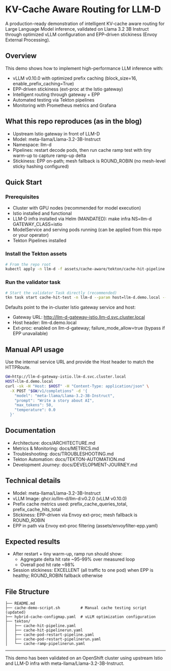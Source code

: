 # KV-Cache Aware Routing for LLM-D

A production-ready demonstration of intelligent KV-cache aware routing for Large Language Model inference, validated on Llama 3.2 3B Instruct through optimized vLLM configuration and EPP-driven stickiness (Envoy External Processing).

## Overview

This demo shows how to implement high-performance LLM inference with:

- vLLM v0.10.0 with optimized prefix caching (block_size=16, enable_prefix_caching=True)
- EPP-driven stickiness (ext-proc at the Istio gateway)
- Intelligent routing through gateway + EPP
- Automated testing via Tekton pipelines
- Monitoring with Prometheus metrics and Grafana

## What this repo reproduces (as in the blog)

- Upstream Istio gateway in front of LLM-D
- Model: meta-llama/Llama-3.2-3B-Instruct
- Namespace: llm-d
- Pipelines: restart decode pods, then run cache ramp test with tiny warm-up to capture ramp-up delta
- Stickiness: EPP on-path; mesh fallback is ROUND_ROBIN (no mesh-level sticky hashing configured)

## Quick Start

### Prerequisites

- Cluster with GPU nodes (recommended for model execution)
- Istio installed and functional
- LLM-D infra installed via Helm (MANDATED): make infra NS=llm-d GATEWAY_CLASS=istio
- ModelService and serving pods running (can be applied from this repo or your operator)
- Tekton Pipelines installed

### Install the Tekton assets

```bash
# From the repo root
kubectl apply -n llm-d -f assets/cache-aware/tekton/cache-hit-pipeline.yaml
```

### Run the validator task

```bash
# Start the validator Task directly (recommended)
tkn task start cache-hit-test -n llm-d --param host=llm-d.demo.local --showlog
```

Defaults point to the in-cluster Istio gateway service and host:
- Gateway URL: http://llm-d-gateway-istio.llm-d.svc.cluster.local
- Host header: llm-d.demo.local
- Ext-proc: enabled on llm-d-gateway; failure_mode_allow=true (bypass if EPP unavailable)

## Manual API usage

Use the internal service URL and provide the Host header to match the HTTPRoute.

```bash
GW=http://llm-d-gateway-istio.llm-d.svc.cluster.local
HOST=llm-d.demo.local
curl -sk -H "Host: $HOST" -H "Content-Type: application/json" \
  -X POST "$GW/v1/completions" -d '{
    "model": "meta-llama/Llama-3.2-3B-Instruct",
    "prompt": "Write a story about AI",
    "max_tokens": 50,
    "temperature": 0.0
  }'
```

## Documentation

- Architecture: docs/ARCHITECTURE.md
- Metrics & Monitoring: docs/METRICS.md
- Troubleshooting: docs/TROUBLESHOOTING.md
- Tekton Automation: docs/TEKTON-AUTOMATION.md
- Development Journey: docs/DEVELOPMENT-JOURNEY.md

## Technical details

- Model: meta-llama/Llama-3.2-3B-Instruct
- vLLM Image: ghcr.io/llm-d/llm-d:v0.2.0 (vLLM v0.10.0)
- Prefix cache metrics used: prefix_cache_queries_total, prefix_cache_hits_total
- Stickiness: EPP-driven via Envoy ext-proc; mesh fallback is ROUND_ROBIN
- EPP in path via Envoy ext-proc filtering (assets/envoyfilter-epp.yaml)

## Expected results

- After restart + tiny warm-up, ramp run should show:
  - Aggregate delta hit rate ~95–99% over measured loop
  - Overall pod hit rate ~98%
- Session stickiness: EXCELLENT (all traffic to one pod) when EPP is healthy; ROUND_ROBIN fallback otherwise

## File Structure

```
├── README.md
├── cache-demo-script.sh         # Manual cache testing script (updated)
├── hybrid-cache-configmap.yaml  # vLLM optimization configuration
├── tekton/
│   ├── cache-hit-pipeline.yaml
│   ├── cache-hit-pipelinerun.yaml
│   ├── cache-pod-restart-pipeline.yaml
│   ├── cache-pod-restart-pipelinerun.yaml
│   └── cache-ramp-pipelinerun.yaml
```

---

This demo has been validated on an OpenShift cluster using upstream Istio and LLM-D infra with meta-llama/Llama-3.2-3B-Instruct.
